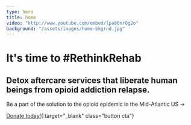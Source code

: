 ```yaml
---
type: hero
title: home
video: "http://www.youtube.com/embed/lpa80nrOg2o"
background: "/assets/images/home-bkgrnd.jpg"
---
```


# It's time to <span class="emphasized-header">#RethinkRehab</span>

## Detox aftercare services that liberate human beings from opioid addiction relapse.

Be a part of the solution to the opioid epidemic in the Mid-Atlantic US &rarr;

[Donate today!](https://seekhealing.kindful.com){:target="_blank" class="button cta"}